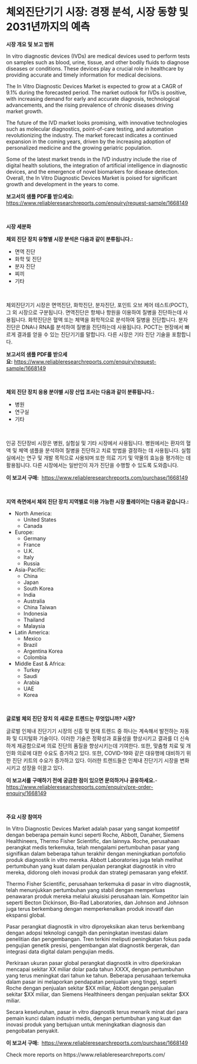 <p><h1>체외진단기기 시장: 경쟁 분석, 시장 동향 및 2031년까지의 예측</h1></p><p><strong>시장 개요 및 보고 범위</strong></p>
<p><p>In vitro diagnostic devices (IVDs) are medical devices used to perform tests on samples such as blood, urine, tissue, and other bodily fluids to diagnose diseases or conditions. These devices play a crucial role in healthcare by providing accurate and timely information for medical decisions.</p><p>The In Vitro Diagnostic Devices Market is expected to grow at a CAGR of 9.1% during the forecasted period. The market outlook for IVDs is positive, with increasing demand for early and accurate diagnosis, technological advancements, and the rising prevalence of chronic diseases driving market growth.</p><p>The future of the IVD market looks promising, with innovative technologies such as molecular diagnostics, point-of-care testing, and automation revolutionizing the industry. The market forecast indicates a continued expansion in the coming years, driven by the increasing adoption of personalized medicine and the growing geriatric population.</p><p>Some of the latest market trends in the IVD industry include the rise of digital health solutions, the integration of artificial intelligence in diagnostic devices, and the emergence of novel biomarkers for disease detection. Overall, the In Vitro Diagnostic Devices Market is poised for significant growth and development in the years to come.</p></p>
<p><strong>보고서의 샘플 PDF를 받으세요:</strong> <a href="https://www.reliableresearchreports.com/enquiry/request-sample/1668149">https://www.reliableresearchreports.com/enquiry/request-sample/1668149</a></p>
<p>&nbsp;</p>
<p><strong>시장 세분화</strong></p>
<p><strong>체외 진단 장치 유형별 시장 분석은 다음과 같이 분류됩니다.:</strong></p>
<p><ul><li>면역 진단</li><li>화학 및 진단</li><li>분자 진단</li><li>찌끼</li><li>기타</li></ul></p>
<p>&nbsp;</p>
<p><p>체외진단기기 시장은 면역진단, 화학진단, 분자진단, 포인트 오브 케어 테스트(POCT), 그 외 시장으로 구분됩니다. 면역진단은 항체나 항원을 이용하여 질병을 진단하는데 사용됩니다. 화학진단은 혈액 또는 체액을 화학적으로 분석하여 질병을 진단합니다. 분자진단은 DNA나 RNA를 분석하여 질병을 진단하는데 사용됩니다. POCT는 현장에서 빠르게 결과를 얻을 수 있는 진단기기를 말합니다. 다른 시장은 기타 진단 기술을 포함합니다.</p></p>
<p><strong>보고서의 샘플 PDF를 받으세요:</strong>&nbsp;<a href="https://www.reliableresearchreports.com/enquiry/request-sample/1668149">https://www.reliableresearchreports.com/enquiry/request-sample/1668149</a></p>
<p>&nbsp;</p>
<p><strong> 체외 진단 장치 응용 분야별 시장 산업 조사는 다음과 같이 분류됩니다.:</strong></p>
<p><ul><li>병원</li><li>연구실</li><li>기타</li></ul></p>
<p>&nbsp;</p>
<p><p>인공 진단장비 시장은 병원, 실험실 및 기타 시장에서 사용됩니다. 병원에서는 환자의 혈액 및 체액 샘플을 분석하여 질병을 진단하고 치료 방법을 결정하는 데 사용됩니다. 실험실에서는 연구 및 개발 목적으로 사용되며 또한 의료 기기 및 약물의 효능을 평가하는 데 활용됩니다. 다른 시장에서는 일반인이 자가 진단을 수행할 수 있도록 도와줍니다.</p></p>
<p><strong>이 보고서 구매:</strong>&nbsp; <a href="https://www.reliableresearchreports.com/purchase/1668149">https://www.reliableresearchreports.com/purchase/1668149</a></p>
<p>&nbsp;</p>
<p><strong>지역 측면에서 체외 진단 장치 지역별로 이용 가능한 시장 플레이어는 다음과 같습니다.:</strong></p>
<p><ul>
    <li>
        North America:
        <ul>
            <li>United States</li>
            <li>Canada</li>
        </ul>
    </li>
    <li>
        Europe:
        <ul>
            <li>Germany</li>
            <li>France</li>
            <li>U.K.</li>
            <li>Italy</li>
            <li>Russia</li>
        </ul>
    </li>
    <li>
        Asia-Pacific:
        <ul>
            <li>China</li>
            <li>Japan</li>
            <li>South Korea</li>
            <li>India</li>
            <li>Australia</li>
            <li>China Taiwan</li>
            <li>Indonesia</li>
            <li>Thailand</li>
            <li>Malaysia</li>
        </ul>
    </li>
    <li>
        Latin America:
        <ul>
            <li>Mexico</li>
            <li>Brazil</li>
            <li>Argentina Korea</li>
            <li>Colombia</li>
        </ul>
    </li>
    <li>
        Middle East & Africa:
        <ul>
            <li>Turkey</li>
            <li>Saudi</li>
            <li>Arabia</li>
            <li>UAE</li>
            <li>Korea</li>
        </ul>
    </li>
    </ul></p>
<p>&nbsp;</p>
<p><strong>글로벌 체외 진단 장치 의 새로운 트렌드는 무엇입니까? 시장?</strong></p>
<p><p>글로벌 인체내 진단기기 시장의 신흥 및 현재 트렌드 중 하나는 계속해서 발전하는 자동화 및 디지털화 기술이다. 이러한 기술은 정확성과 효율성을 향상시키고 결과를 더 신속하게 제공함으로써 의료 진단의 품질을 향상시키는데 기여한다. 또한, 맞춤형 치료 및 개인화 의료에 대한 수요도 증가하고 있다. 또한, COVID-19와 같은 대유행에 대비하기 위한 진단 키트의 수요가 증가하고 있다. 이러한 트렌드들은 인체내 진단기기 시장을 변화시키고 성장을 이끌고 있다.</p></p>
<p><strong>이 보고서를 구매하기 전에 궁금한 점이 있으면 문의하거나 공유하세요.</strong>- <a href="https://www.reliableresearchreports.com/enquiry/pre-order-enquiry/1668149">https://www.reliableresearchreports.com/enquiry/pre-order-enquiry/1668149</a></p>
<p>&nbsp;</p>
<p><strong>주요 시장 참여자</strong></p>
<p><p>In Vitro Diagnostic Devices Market adalah pasar yang sangat kompetitif dengan beberapa pemain kunci seperti Roche, Abbott, Danaher, Siemens Healthineers, Thermo Fisher Scientific, dan lainnya. Roche, perusahaan perangkat medis terkemuka, telah mengalami pertumbuhan pasar yang signifikan dalam beberapa tahun terakhir dengan meningkatkan portofolio produk diagnostik in vitro mereka. Abbott Laboratories juga telah melihat pertumbuhan yang kuat dalam penjualan perangkat diagnostik in vitro mereka, didorong oleh inovasi produk dan strategi pemasaran yang efektif.</p><p>Thermo Fisher Scientific, perusahaan terkemuka di pasar in vitro diagnostik, telah menunjukkan pertumbuhan yang stabil dengan memperluas penawaran produk mereka melalui akuisisi perusahaan lain. Kompetitor lain seperti Becton Dickinson, Bio-Rad Laboratories, dan Johnson and Johnson juga terus berkembang dengan memperkenalkan produk inovatif dan ekspansi global.</p><p>Pasar perangkat diagnostik in vitro diproyeksikan akan terus berkembang dengan adopsi teknologi canggih dan peningkatan investasi dalam penelitian dan pengembangan. Tren terkini meliputi peningkatan fokus pada pengujian genetik presisi, pengembangan alat diagnostik bergerak, dan integrasi data digital dalam pengujian medis.</p><p>Perkiraan ukuran pasar global perangkat diagnostik in vitro diperkirakan mencapai sekitar XX miliar dolar pada tahun XXXX, dengan pertumbuhan yang terus meningkat dari tahun ke tahun. Beberapa perusahaan terkemuka dalam pasar ini melaporkan pendapatan penjualan yang tinggi, seperti Roche dengan penjualan sekitar $XX miliar, Abbott dengan penjualan sekitar $XX miliar, dan Siemens Healthineers dengan penjualan sekitar $XX miliar.</p><p>Secara keseluruhan, pasar in vitro diagnostik terus menarik minat dari para pemain kunci dalam industri medis, dengan pertumbuhan yang kuat dan inovasi produk yang bertujuan untuk meningkatkan diagnosis dan pengobatan penyakit.</p></p>
<p><strong>이 보고서 구매:</strong>&nbsp;&nbsp;<a href="https://www.reliableresearchreports.com/purchase/1668149">https://www.reliableresearchreports.com/purchase/1668149</a></p>
<p>Check more reports on https://www.reliableresearchreports.com/</p>

